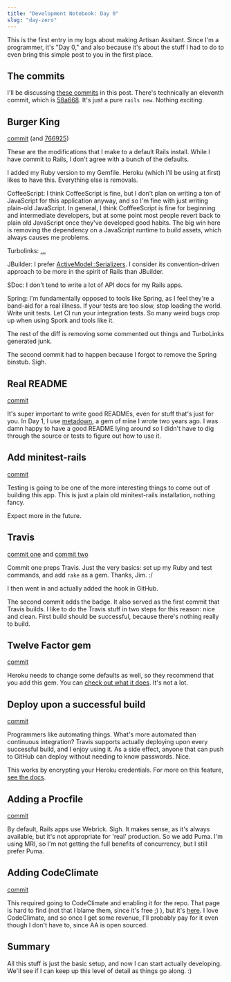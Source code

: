 ```yaml
---
title: "Development Notebook: Day 0"
slug: "day-zero"
---
```


This is the first entry in my logs about making Artisan Assitant. Since
I'm a programmer, it's "Day 0," and also because it's about the stuff
I had to do to even bring this simple post to you in the first place.

## The commits

I'll be discussing [these commits](https://github.com/artisan-tattoo/artisan_assistant/compare/58a66818462b07bf4728949471b418c7b0f08b49...be4ac09cf4bacb7a56db15f5bbc52afa93bebe88) in this post. There's technically an eleventh commit, which is [58a668](https://github.com/artisan-tattoo/artisan_assistant/commit/58a66818462b07bf4728949471b418c7b0f08b49). It's just a pure `rails new`. Nothing exciting.

## Burger King

[commit](https://github.com/artisan-tattoo/artisan_assistant/commit/bc9dfd62f4d23f7497b973cc8dd72b78562b8bd8) (and [766925](https://github.com/artisan-tattoo/artisan_assistant/commit/7669252158ef43357b3be0c90164d7dce14adbf2))

These are the modifications that I make to a default Rails install. While
I have commit to Rails, I don't agree with a bunch of the defaults.

I added my Ruby version to my Gemfile. Heroku (which I'll be using at first)
likes to have this. Everything else is removals.

CoffeeScript: I think CoffeeScript is fine, but I don't plan on writing a ton
of JavaScript for this application anyway, and so I'm fine with just writing
plain-old JavaScript. In general, I think CofffeeScript is fine for beginning
and intermediate developers, but at some point most people revert back to plain
old JavaScript once they've developed good habits. The big win here is removing
the dependency on a JavaScript runtime to build assets, which always causes me
problems.

Turbolinks: [...](http://reed.github.io/turbolinks-compatibility/)

JBuilder: I prefer
[ActiveModel::Serializers](https://github.com/rails-api/active_model_serializers).
I consider its convention-driven approach to be more in the spirit of Rails
than JBuilder.

SDoc: I don't tend to write a lot of API docs for my Rails apps.

Spring: I'm fundamentally opposed to tools like Spring, as I feel they're a
band-aid for a real illness. If your tests are too slow, stop loading the
world. Write unit tests. Let CI run your integration tests. So many weird bugs
crop up when using Spork and tools like it.

The rest of the diff is removing some commented out things and TurboLinks
generated junk.

The second commit had to happen because I forgot to remove the Spring binstub.
Sigh.

## Real README

[commit](https://github.com/artisan-tattoo/artisan_assistant/commit/1ee9d913e57938ca902322ceabf4e911373a0b09)

It's super important to write good READMEs, even for stuff that's just for
you. In Day 1, I use [metadown](https://github.com/steveklabnik/metadown), a
gem of mine I wrote two years ago. I was damn happy to have a good README
lying around so I didn't have to dig through the source or tests to figure out
how to use it.

## Add minitest-rails

[commit](https://github.com/artisan-tattoo/artisan_assistant/commit/850b93cd9aa0549b5c7ceafe1ed73e8b121190e4)

Testing is going to be one of the more interesting things to come out of
building this app. This is just a plain old minitest-rails installation,
nothing fancy.

Expect more in the future.

## Travis

[commit one](https://github.com/artisan-tattoo/artisan_assistant/commit/f950d4711718cd387519ed444273605dc30d15b1) and [commit two](https://github.com/artisan-tattoo/artisan_assistant/commit/f0a0dd8c1c85b86a09f2100db42881a50b7eb395)

Commit one preps Travis. Just the very basics: set up my Ruby and test
commands, and add `rake` as a gem. Thanks, Jim. :/

I then went in and actually added the hook in GitHub.

The second commit adds the badge. It also served as the first commit that
Travis builds. I like to do the Travis stuff in two steps for this reason:
nice and clean. First build should be successful, because there's nothing
really to build.

## Twelve Factor gem

[commit](https://github.com/artisan-tattoo/artisan_assistant/commit/d7d39a7700247771c1c27e24bf1565a57ee677fd)

Heroku needs to change some defaults as well, so they recommend that you add
this gem. You can [check out what it
does](https://github.com/heroku/rails_12factor). It's not a lot.

## Deploy upon a successful build

[commit](https://github.com/artisan-tattoo/artisan_assistant/commit/0aa0eaa822f7eeeb5c50a7f1922eca3158fe7905)

Programmers like automating things. What's more automated than continuous
integration? Travis supports actually deploying upon every successful build,
and I enjoy using it. As a side effect, anyone that can push to GitHub can
deploy without needing to know passwords. Nice.

This works by encrypting your Heroku credentials. For more on this feature,
[see the docs](http://docs.travis-ci.com/user/deployment/heroku/).

## Adding a Procfile

[commit](https://github.com/artisan-tattoo/artisan_assistant/commit/a36e9358de57ab2099368c0e2f867fcf61e1a676)

By default, Rails apps use Webrick. Sigh. It makes sense, as it's always
available, but it's not appropriate for 'real' production. So we add Puma.
I'm using MRI, so I'm not getting the full benefits of concurrency, but
I still prefer Puma.

## Adding CodeClimate

[commit](https://github.com/artisan-tattoo/artisan_assistant/commit/be4ac09cf4bacb7a56db15f5bbc52afa93bebe88)

This required going to CodeClimate and enabling it for the repo. That page
is hard to find (not that I blame them, since it's free ;) ), but it's
[here](https://codeclimate.com/github/signup). I love CodeClimate, and so once
I get some revenue, I'll probably pay for it even though I don't have to, since
AA is open sourced.

## Summary

All this stuff is just the basic setup, and now I can start actually
developing. We'll see if I can keep up this level of detail as things go
along. :)
